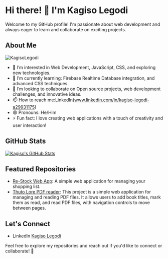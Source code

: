 # Hi there! 👋 I'm Kagiso Legodi

Welcome to my GitHub profile! I'm passionate about web development and always eager to learn and collaborate on exciting projects.

## About Me
![KagisoLegodi](https://github.com/KagisoLegodi/KagisoLegodi/assets/156658455/5ef100fc-6895-41e3-8fb6-b838e37ced74)

- 👀 I’m interested in Web Development, JavaScript, CSS, and exploring new technologies.
- 🌱 I’m currently learning: Firebase Realtime Database integration, and advanced CSS techniques.
- 💞️ I’m looking to collaborate on Open source projects, web development challenges, and innovative ideas.
- 📫 How to reach me:LinkedIn(www.linkedin.com/in/kagiso-legodi-a29931175)
- 😄 Pronouns: He/Him
- ⚡ Fun fact: I love creating web applications with a touch of creativity and user interaction!

## GitHub Stats

[![Kagiso's GitHub Stats](https://github-readme-stats.vercel.app/api?username=KagisoLegodi&show_icons=true&theme=dark)](https://github.com/KagisoLegodi)

## Featured Repositories

- [Re-Stock Web App](https://re-stock.netlify.app/): A simple web application for managing your shopping list.
- [Thuto Lore PDF reader](https://mokwena.netlify.app/): This project is a simple web application for managing and reading PDF files. It allows users to add book titles, mark them as read, and read PDF files, with navigation controls to move between pages.

## Let's Connect

- LinkedIn [Kagiso Legodi](www.linkedin.com/in/kagiso-legodi-a29931175)

Feel free to explore my repositories and reach out if you'd like to connect or collaborate! 🚀
```
